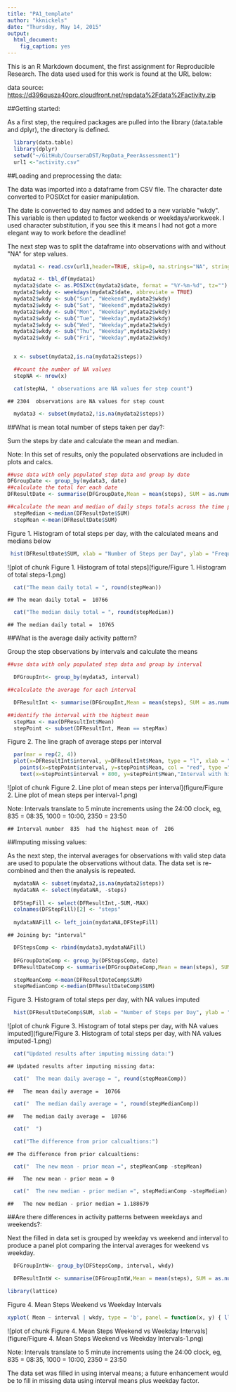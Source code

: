 ```yaml
---
title: "PA1_template"
author: "kknickels"
date: "Thursday, May 14, 2015"
output:
  html_document:
    fig_caption: yes
---
```


This is an R Markdown document, the first assignment for Reproducible Research.  The data used used for this work is found at the URL below: 

data source:  https://d396qusza40orc.cloudfront.net/repdata%2Fdata%2Factivity.zip

##Getting started:

As a first step, the required packages are pulled into the library (data.table and dplyr), the directory is defined.

```r
  library(data.table)
  library(dplyr)
  setwd("~/GitHub/CourseraDST/RepData_PeerAssessment1")
  url1 <-"activity.csv"
```


##Loading and preprocessing the data:

The data was imported into a dataframe from CSV file.  The character date converted to POSIXct for easier manipulation.

The date is converted to day names and added to a new variable "wkdy".  This variable is then updated to factor weekends or weekdays/workweek.  I used character substitution, if you see this it means I had not got a more elegant way to work before the deadline!

The next step was to split the dataframe into observations with and without "NA" for step values.


```r
  mydata1 <- read.csv(url1,header=TRUE, skip=0, na.strings="NA", stringsAsFactors=FALSE,nrows=-1L)

  mydata2 <- tbl_df(mydata1)
  mydata2$date <- as.POSIXct(mydata2$date, format = "%Y-%m-%d", tz="")
  mydata2$wkdy <- weekdays(mydata2$date, abbreviate = TRUE)
  mydata2$wkdy <- sub("Sun", "Weekend",mydata2$wkdy)
  mydata2$wkdy <- sub("Sat", "Weekend",mydata2$wkdy)
  mydata2$wkdy <- sub("Mon", "Weekday",mydata2$wkdy) 
  mydata2$wkdy <- sub("Tue", "Weekday",mydata2$wkdy)
  mydata2$wkdy <- sub("Wed", "Weekday",mydata2$wkdy)
  mydata2$wkdy <- sub("Thu", "Weekday",mydata2$wkdy)
  mydata2$wkdy <- sub("Fri", "Weekday",mydata2$wkdy)


  x <- subset(mydata2,is.na(mydata2$steps))

  ##count the number of NA values 
  stepNA <- nrow(x)

  cat(stepNA, " observations are NA values for step count")
```

```
## 2304  observations are NA values for step count
```

```r
  mydata3 <- subset(mydata2,!is.na(mydata2$steps))
```
##What is mean total number of steps taken per day?:

Sum the steps by date and calculate the mean and median. 

Note: In this set of results, only the populated observations are included in plots and calcs.


```r
##use data with only populated step data and group by date
DFGroupDate <- group_by(mydata3, date)
##calculate the total for each date
DFResultDate <- summarise(DFGroupDate,Mean = mean(steps), SUM = as.numeric(sum(steps)))

##calculate the mean and median of daily steps totals across the time periods
  stepMedian <-median(DFResultDate$SUM) 
  stepMean <-mean(DFResultDate$SUM) 
```


Figure 1. Histogram of total steps per day, with the calculated means and medians below


```r
 hist(DFResultDate$SUM, xlab = "Number of Steps per Day", ylab = "Frequency", col = "red", main = "Histogram of Daily Step Total")
```

![plot of chunk Figure 1. Histogram of total steps](figure/Figure 1. Histogram of total steps-1.png) 

```r
  cat("The mean daily total = ", round(stepMean))
```

```
## The mean daily total =  10766
```

```r
  cat("The median daily total = ", round(stepMedian))
```

```
## The median daily total =  10765
```

##What is the average daily activity pattern?

Group the step observations by intervals and calculate the means


```r
##use data with only populated step data and group by interval

  DFGroupInt<- group_by(mydata3, interval)

##calculate the average for each interval

  DFResultInt <- summarise(DFGroupInt,Mean = mean(steps), SUM = as.numeric(sum(steps)), MAX = as.numeric(max(steps)))

##identify the interval with the highest mean 
  stepMax <- max(DFResultInt$Mean)
  stepPoint <- subset(DFResultInt, Mean == stepMax)
```


Figure 2. The line graph of average steps per interval 

```r
  par(mar = rep(2, 4))
  plot(x=DFResultInt$interval, y=DFResultInt$Mean, type = "l", xlab = "Intervals", ylab = "Average Steps per Interval")
    points(x=stepPoint$interval, y=stepPoint$Mean, col = "red", type ="p")
    text(x=stepPoint$interval + 800, y=stepPoint$Mean,"Interval with highest mean number of steps")
```

![plot of chunk Figure 2. Line plot of mean steps per interval](figure/Figure 2. Line plot of mean steps per interval-1.png) 


Note: Intervals translate to 5 minute increments using the 24:00 clock, eg, 835 = 08:35, 1000 = 10:00, 2350 = 23:50


```
## Interval number  835  had the highest mean of  206
```

##Imputing missing values:

As the next step, the interval averages for observations with valid step data are used to populate the observations without data. The data set is re-combined and then the analysis is repeated. 


```r
  mydataNA <- subset(mydata2,is.na(mydata2$steps))
  mydataNA <- select(mydataNA, -steps)
  
  DFStepFill <- select(DFResultInt,-SUM,-MAX)
  colnames(DFStepFill)[2] <- "steps"
  
  mydataNAFill <- left_join(mydataNA,DFStepFill)
```

```
## Joining by: "interval"
```

```r
  DFStepsComp <- rbind(mydata3,mydataNAFill)
  
  DFGroupDateComp <- group_by(DFStepsComp, date)
  DFResultDateComp <- summarise(DFGroupDateComp,Mean = mean(steps), SUM = as.numeric(sum(steps)))

  stepMeanComp <-mean(DFResultDateComp$SUM)
  stepMedianComp <-median(DFResultDateComp$SUM)
```


Figure 3. Histogram of total steps per day, with NA values imputed

```r
  hist(DFResultDateComp$SUM, xlab = "Number of Steps per Day", ylab = "Frequency", col = "red", main = "Histogram of Daily Step Total (completed data)")
```

![plot of chunk Figure 3. Histogram of total steps per day, with NA values imputed](figure/Figure 3. Histogram of total steps per day, with NA values imputed-1.png) 

```r
  cat("Updated results after imputing missing data:")
```

```
## Updated results after imputing missing data:
```

```r
  cat("  The mean daily average = ", round(stepMeanComp))
```

```
##   The mean daily average =  10766
```

```r
  cat("  The median daily average = ", round(stepMedianComp))
```

```
##   The median daily average =  10766
```

```r
  cat("  ")
```

  

```r
  cat("The difference from prior calcualtions:")
```

```
## The difference from prior calcualtions:
```

```r
  cat("  The new mean - prior mean =", stepMeanComp -stepMean)
```

```
##   The new mean - prior mean = 0
```

```r
  cat("  The new median - prior median =", stepMedianComp -stepMedian)
```

```
##   The new median - prior median = 1.188679
```

##Are there differences in activity patterns between weekdays and weekends?:

Next the filled in data set is grouped by weekday vs weekend and interval to produce a panel plot comparing the interval averages for weekend vs weekday.  


```r
  DFGroupIntW<- group_by(DFStepsComp, interval, wkdy)

  DFResultIntW <- summarise(DFGroupIntW,Mean = mean(steps), SUM = as.numeric(sum(steps)), MAX = as.numeric(max(steps)))

library(lattice)
```


Figure 4. Mean Steps Weekend vs Weekday Intervals

```r
xyplot( Mean ~ interval | wkdy, type = 'b', panel = function(x, y) { llines(x=x,y=y) }, data = DFResultIntW, main = "Steps by Interval Weekend vs Weekday", xlab = "Intervals", ylab = "Mean Steps per Interval", layout=(c(1,2)))
```

![plot of chunk Figure 4. Mean Steps Weekend vs Weekday Intervals](figure/Figure 4. Mean Steps Weekend vs Weekday Intervals-1.png) 

Note: Intervals translate to 5 minute increments using the 24:00 clock, eg, 835 = 08:35, 1000 = 10:00, 2350 = 23:50

The data set was filled in using interval means; a future enhancement would be to fill in missing data using interval means plus weekday factor.
